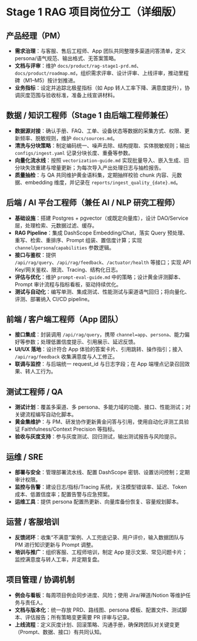 # Stage 1 RAG 项目岗位分工（详细版）

## 产品经理（PM）
- **需求治理**：与客服、售后工程师、App 团队共同整理多渠道问答清单，定义 persona/语气规范、输出格式、无答案策略。
- **文档与评审**：维护 `docs/product/rag-stage1-prd.md`、`docs/product/roadmap.md`，组织需求评审、设计评审、上线评审，推动里程碑（M1–M5）按计划推进。
- **业务指标**：设定并追踪北极星指标（如 App 转人工率下降、满意度提升），协调灰度范围与验收标准，准备上线宣讲材料。

## 数据 / 知识工程师（Stage 1 由后端工程师兼任）
- **数据源对接**：确认手册、FAQ、工单、设备状态等数据的采集方式、权限、更新频率、脱敏规则，维护 `docs/sources.md`。
- **清洗与分块策略**：制定编码统一、噪声去除、结构提取、实体脱敏规则；输出 `configs/ingest.yaml` 记录分块长度、重叠等参数。
- **向量化流水线**：按照 `vectorization-guide.md` 实现批量导入、嵌入生成、旧分块失效重建与增量更新；为每次导入产出处理日志与抽检报告。
- **质量抽检**：与 QA 共同维护黄金语料集，定期抽样校验 chunk 内容、元数据、embedding 维度，并记录在 `reports/ingest_quality_{date}.md`。

## 后端 / AI 平台工程师（兼任 AI / NLP 研究工程师）
- **基础设施**：搭建 Postgres + pgvector（或既定向量库），设计 DAO/Service 层，处理检索、元数据过滤、缓存。
- **RAG Pipeline**：集成 DashScope Embedding/Chat，落实 Query 预处理、重写、检索、重排序、Prompt 组装、置信度计算；实现 `channel`/`persona`/`capabilities` 参数逻辑。
- **接口与鉴权**：提供 `/api/rag/query`、`/api/rag/feedback`、`/actuator/health` 等接口；实现 API Key/网关鉴权、限流、Tracing、结构化日志。
- **评估与优化**：维护 `prompt-eval-guide.md` 中的策略；设计黄金评测脚本、Prompt 审计流程与指标看板，驱动持续优化。
- **测试与自动化**：编写单测、集成测试、性能测试与渠道语气回归；将向量化、评测、部署纳入 CI/CD pipeline。

## 前端 / 客户端工程师（App 团队）
- **接口集成**：封装调用 `/api/rag/query`，携带 `channel=app`、`persona`、能力偏好等参数；处理低置信度提示、引用展示、延迟反馈。
- **UI/UX 落地**：设计符合 App 体验的答案卡片、引用跳转、操作指引；接入 `/api/rag/feedback` 收集满意度与人工修正。
- **联调与监控**：与后端统一 request_id 与日志字段；在 App 端埋点记录召回效果、转人工行为。

## 测试工程师 / QA
- **测试计划**：覆盖多渠道、多 persona、多能力域的功能、接口、性能测试；对关键流程编写自动化脚本。
- **黄金集维护**：与 PM、研发协作更新黄金问答与引用，使用自动化评测工具验证 Faithfulness/Context Precision 等指标。
- **验收与灰度支持**：参与灰度测试、回归测试，输出测试报告与风险提示。

## 运维 / SRE
- **部署与安全**：管理部署流水线、配置 DashScope 密钥、设置访问控制；定期审计权限。
- **监控与告警**：建设日志/指标/Tracing 系统，关注模型错误率、延迟、Token 成本、低置信度率；配置告警与应急预案。
- **运维工具**：提供 persona 配置热更新、向量库备份恢复、容量规划脚本。

## 运营 / 客服培训
- **反馈闭环**：收集“不满意”案例、人工兜底记录、用户评价，输入数据团队与 PM 进行知识更新与 Prompt 调整。
- **培训与推广**：组织客服、工程师培训，制定 App 提示文案、常见问题卡片；监控满意度与转人工率，并定期复盘。

## 项目管理 / 协调机制
- **例会与看板**：每周项目例会同步进度、风险；使用 Jira/禅道/Notion 等维护任务与责任人。
- **文档与版本化**：统一存放 PRD、路线图、persona 模板、配置文件、测试脚本、评估报告；所有策略变更需要 PR 评审与记录。
- **上线流程**：定义灰度计划、回滚策略、沟通手册，确保跨团队对关键变更（Prompt、数据、接口）有共同认知。
